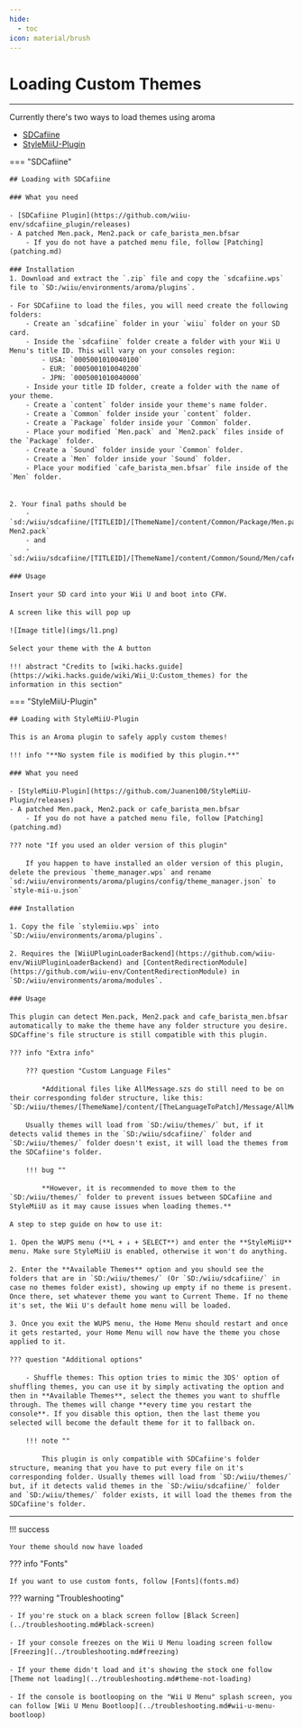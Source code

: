 ```yaml
---
hide:
  - toc
icon: material/brush
---
```


# Loading Custom Themes

--------------

Currently there's two ways to load themes using aroma

- [SDCafiine](#sdcafiine)
- [StyleMiiU-Plugin](#stylemiiu-plugin)

=== "SDCafiine"

    ## Loading with SDCafiine

    ### What you need

    - [SDCafiine Plugin](https://github.com/wiiu-env/sdcafiine_plugin/releases)
    - A patched Men.pack, Men2.pack or cafe_barista_men.bfsar
        - If you do not have a patched menu file, follow [Patching](patching.md)

    ### Installation
    1. Download and extract the `.zip` file and copy the `sdcafiine.wps` file to `SD:/wiiu/environments/aroma/plugins`.

    - For SDCafiine to load the files, you will need create the following folders: 
        - Create an `sdcafiine` folder in your `wiiu` folder on your SD card.
        - Inside the `sdcafiine` folder create a folder with your Wii U Menu's title ID. This will vary on your consoles region: 
            - USA: `0005001010040100`
            - EUR: `0005001010040200`
            - JPN: `0005001010040000`
        - Inside your title ID folder, create a folder with the name of your theme.
        - Create a `content` folder inside your theme's name folder.
        - Create a `Common` folder inside your `content` folder.
        - Create a `Package` folder inside your `Common` folder.
        - Place your modified `Men.pack` and `Men2.pack` files inside of the `Package` folder.
        - Create a `Sound` folder inside your `Common` folder.
        - Create a `Men` folder inside your `Sound` folder.
        - Place your modified `cafe_barista_men.bfsar` file inside of the `Men` folder.


    2. Your final paths should be
        - `sd:/wiiu/sdcafiine/[TITLEID]/[ThemeName]/content/Common/Package/Men.pack, Men2.pack`
        - and
        - `sd:/wiiu/sdcafiine/[TITLEID]/[ThemeName]/content/Common/Sound/Men/cafe_barista_men.bfsar`

    ### Usage

    Insert your SD card into your Wii U and boot into CFW.

    A screen like this will pop up

    ![Image title](imgs/l1.png)

    Select your theme with the A button

    !!! abstract "Credits to [wiki.hacks.guide](https://wiki.hacks.guide/wiki/Wii_U:Custom_themes) for the information in this section"

=== "StyleMiiU-Plugin"

    ## Loading with StyleMiiU-Plugin

    This is an Aroma plugin to safely apply custom themes!

    !!! info "**No system file is modified by this plugin.**"

    ### What you need

    - [StyleMiiU-Plugin](https://github.com/Juanen100/StyleMiiU-Plugin/releases)
    - A patched Men.pack, Men2.pack or cafe_barista_men.bfsar
        - If you do not have a patched menu file, follow [Patching](patching.md)

    ??? note "If you used an older version of this plugin"

        If you happen to have installed an older version of this plugin, delete the previous `theme_manager.wps` and rename `sd:/wiiu/environments/aroma/plugins/config/theme_manager.json` to `style-mii-u.json`

    ### Installation

    1. Copy the file `stylemiiu.wps` into `SD:/wiiu/environments/aroma/plugins`.

    2. Requires the [WiiUPluginLoaderBackend](https://github.com/wiiu-env/WiiUPluginLoaderBackend) and [ContentRedirectionModule](https://github.com/wiiu-env/ContentRedirectionModule) in `SD:/wiiu/environments/aroma/modules`.

    ### Usage

    This plugin can detect Men.pack, Men2.pack and cafe_barista_men.bfsar automatically to make the theme have any folder structure you desire. SDCaffine's file structure is still compatible with this plugin. 

    ??? info "Extra info"

        ??? question "Custom Language Files"
        
            *Additional files like AllMessage.szs do still need to be on their corresponding folder structure, like this: `SD:/wiiu/themes/[ThemeName]/content/[TheLanguageToPatch]/Message/AllMessage.szs`*
        
        Usually themes will load from `SD:/wiiu/themes/` but, if it detects valid themes in the `SD:/wiiu/sdcafiine/` folder and `SD:/wiiu/themes/` folder doesn't exist, it will load the themes from the SDCafiine's folder. 
    
        !!! bug ""
        
            **However, it is recommended to move them to the `SD:/wiiu/themes/` folder to prevent issues between SDCafiine and StyleMiiU as it may cause issues when loading themes.**

    A step to step guide on how to use it:

    1. Open the WUPS menu (**L + ↓ + SELECT**) and enter the **StyleMiiU** menu. Make sure StyleMiiU is enabled, otherwise it won't do anything.

    2. Enter the **Available Themes** option and you should see the folders that are in `SD:/wiiu/themes/` (Or `SD:/wiiu/sdcafiine/` in case no themes folder exist), showing up empty if no theme is present. Once there, set whatever theme you want to Current Theme. If no theme it's set, the Wii U's default home menu will be loaded.

    3. Once you exit the WUPS menu, the Home Menu should restart and once it gets restarted, your Home Menu will now have the theme you chose applied to it.

    ??? question "Additional options"

        - Shuffle themes: This option tries to mimic the 3DS' option of shuffling themes, you can use it by simply activating the option and then in **Available Themes**, select the themes you want to shuffle through. The themes will change **every time you restart the console**. If you disable this option, then the last theme you selected will become the default theme for it to fallback on.

        !!! note ""

            This plugin is only compatible with SDCafiine's folder structure, meaning that you have to put every file on it's corresponding folder. Usually themes will load from `SD:/wiiu/themes/` but, if it detects valid themes in the `SD:/wiiu/sdcafiine/` folder and `SD:/wiiu/themes/` folder exists, it will load the themes from the SDCafiine's folder.

-----------------

!!! success

    Your theme should now have loaded

??? info "Fonts"

    If you want to use custom fonts, follow [Fonts](fonts.md)

??? warning "Troubleshooting"

    - If you're stuck on a black screen follow [Black Screen](../troubleshooting.md#black-screen)

    - If your console freezes on the Wii U Menu loading screen follow [Freezing](../troubleshooting.md#freezing)

    - If your theme didn't load and it's showing the stock one follow [Theme not loading](../troubleshooting.md#theme-not-loading)

    - If the console is bootlooping on the "Wii U Menu" splash screen, you can follow [Wii U Menu Bootloop](../troubleshooting.md#wii-u-menu-bootloop)
